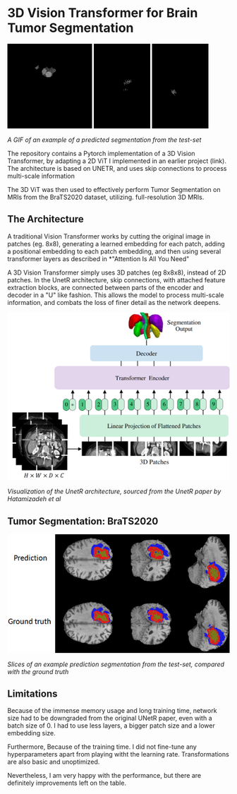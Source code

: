 # 3D Vision Transformer for Brain Tumor Segmentation
<p float="center">
    <img src="images/1.gif" />
    <img src="images/2.gif"/> 
    <img src="images/3.gif"/>
</p

*A GIF of an example of a predicted segmentation from the test-set*

The repository contains a Pytorch implementation of a 3D Vision Transformer, by adapting a 2D ViT I implemented in an earlier project (link). The architecture is based on UNETR, and uses skip connections to process multi-scale information

The 3D ViT was then used to effectively perform Tumor Segmentation on MRIs from the BraTS2020 dataset, utilizing. full-resolution 3D MRIs.

## The Architecture
A traditional Vision Transformer works by cutting the original image in patches (eg. 8x8), generating a learned embedding for each patch, adding a positional embedding to each patch embedding, and then using several transformer layers as described in *"Attention Is All You Need"

A 3D Vision Transformer simply uses 3D patches (eg 8x8x8), instead of 2D patches. In the UnetR architecture, skip connections, with attached feature extraction blocks, are connected between parts of the encoder and decoder in a "U" like fashion. This allows the model to process multi-scale information, and combats the loss of finer detail as the network deepens.

![alt text](images/image.png)

*Visualization of the UnetR architecture, sourced from the UnetR paper by Hatamizadeh et al*

## Tumor Segmentation: BraTS2020
![alt text](images/val.png)

*Slices of an example prediction segmentation from the test-set, compared with the ground truth*

## Limitations
Because of the immense memory usage and long training time, network size had to be downgraded from the original UNetR paper, even with a batch size of 0. I had to use less layers, a bigger patch size and a lower embedding size.

Furthermore, Because of the training time. I did not fine-tune any hyperparameters apart from playing witht the learning rate. Transformations are also basic and unoptimized.

Nevertheless, I am very happy with the performance, but there are definitely improvements left on the table.
